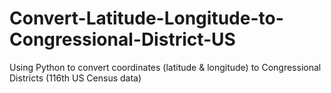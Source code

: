 # Convert-Latitude-Longitude-to-Congressional-District-US
Using Python to convert coordinates (latitude &amp; longitude) to Congressional Districts (116th US Census data)
